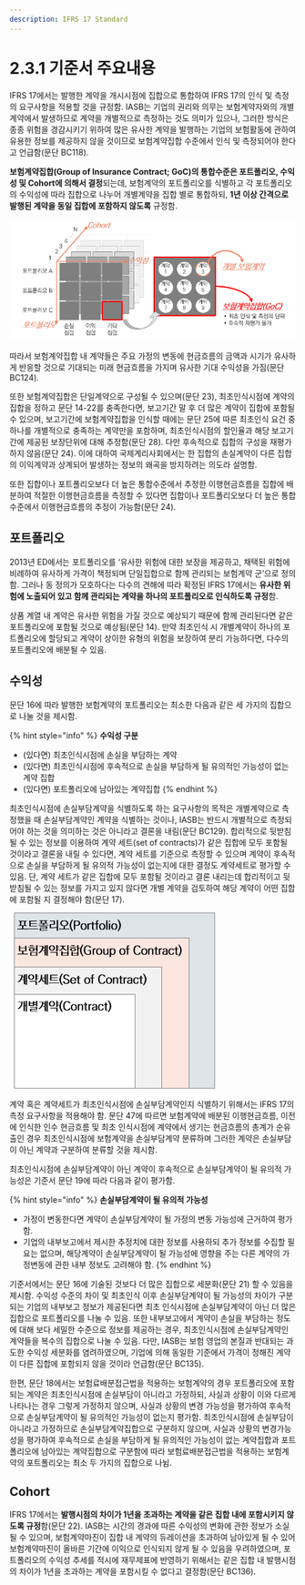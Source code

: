 ```yaml
---
description: IFRS 17 Standard
---
```


# 2.3.1 기준서 주요내용

IFRS 17에서는 발행한 계약을 개시시점에 집합으로 통합하여 IFRS 17의 인식 및 측정의 요구사항을 적용할 것을 규정함. IASB는 기업의 권리와 의무는 보험계약자와의 개별계약에서 발생하므로 계약을 개별적으로 측정하는 것도 의미가 있으나, 그러한 방식은 종종 위험을 경감시키기 위하여 많은 유사한 계약을 발행하는 기업의 보험활동에 관하여 유용한 정보를 제공하지 않을 것이므로 보험계약집합 수준에서 인식 및 측정되어야 한다고 언급함(문단 BC118). &#x20;

**보험계약집합(Group of Insurance Contract; GoC)의 통합수준은 포트폴리오, 수익성 및 Cohort에 의해서 결정**되는데, 보험계약의 포트폴리오를 식별하고 각 포트폴리오의 수익성에 따라 집합으로 나누어 개별계약을 집합 별로 통합하되, **1년 이상 간격으로 발행된 계약을 동일 집합에 포함하지 않도록** 규정함.&#x20;

![보험계약집합(GoC)](../../.gitbook/assets/그림2-3.png)

따라서 보험계약집합 내 계약들은 주요 가정의 변동에 현금흐름의 금액과 시기가 유사하게 반응할 것으로 기대되는 미래 현금흐름을 가지며 유사한 기대 수익성을 가짐(문단 BC124).

또한 보험계약집합은 단일계약으로 구성될 수 있으며(문단 23), 최초인식시점에 계약의 집합을 정하고 문단 14-22를 충족한다면, 보고기간 말 후 더 많은 계약이 집합에 포함될 수 있으며, 보고기간에 보험계약집합을 인식할 때에는 문단 25에 따른 최초인식 요건 중 하나를 개별적으로 충족하는 계약만을 포함하며, 최초인식시점의 할인율과 해당 보고기간에 제공된 보장단위에 대해 추정함(문단 28). 다만 후속적으로 집합의 구성을 재평가하지 않음(문단 24). 이에 대하여 국제계리사회에서는 한 집합의 손실계약이 다른 집합의 이익계약과 상계되어 발생하는 정보의 왜곡을 방지하려는 의도라 설명함.&#x20;

또한 집합이나 포트폴리오보다 더 높은 통합수준에서 추정한 이행현금흐름을 집합에 배분하여 적절한 이행현금흐름을 측정할 수 있다면 집합이나 포트폴리오보다 더 높은 통합수준에서 이행현금흐름의 추정이 가능함(문단 24).&#x20;

## 포트폴리오

2013년 ED에서는 포트폴리오를 ‘유사한 위험에 대한 보장을 제공하고, 채택된 위험에 비례하여 유사하게 가격이 책정되며 단일집합으로 함께 관리되는 보험계약 군’으로 정의함. 그러나 동 정의가 모호하다는 다수의 견해에 따라 확정된 IFRS 17에서는 **유사한 위험에 노출되어 있고 함께 관리되는 계약을 하나의 포트폴리오로 인식하도록 규정**함.&#x20;

상품 계열 내 계약은 유사한 위험을 가질 것으로 예상되기 때문에 함께 관리된다면 같은 포트폴리오에 포함될 것으로 예상됨(문단 14). 만약 최초인식 시 개별계약이 하나의 포트폴리오에 할당되고 계약이 상이한 유형의 위험을 보장하여 분리 가능하다면, 다수의 포트폴리오에 배분될 수 있음.  &#x20;

## 수익성

문단 16에 따라 발행한 보험계약의 포트폴리오는 최소한 다음과 같은 세 가지의 집합으로 나눌 것을 제시함.&#x20;

{% hint style="info" %}
**수익성 구분**

* (있다면) 최초인식시점에 손실을 부담하는 계약
* (있다면) 최초인식시점에 후속적으로 손실을 부담하게 될 유의적인 가능성이 없는 계약 집합&#x20;
* (있다면) 포트폴리오에 남아있는 계약집합
{% endhint %}

최초인식시점에 손실부담계약을 식별하도록 하는 요구사항의 목적은 개별계약으로 측정했을 때 손실부담계약인 계약을 식별하는 것이나, IASB는 반드시 개별적으로 측정되어야 하는 것을 의미하는 것은 아니라고 결론을 내림(문단 BC129). 합리적으로 뒷받침 될 수 있는 정보를 이용하여 계약 세트(set of contracts)가 같은 집합에 모두 포함될 것이라고 결론을 내릴 수 있다면, 계약 세트를 기준으로 측정할 수 있으며 계약이 후속적으로 손실을 부담하게 될 유의적 가능성이 없는지에 대한 결정도 계약세트로 평가할 수 있음. 단, 계약 세트가 같은 집합에 모두 포함될 것이라고 결론 내리는데 합리적이고 뒷받침될 수 있는 정보를 가지고 있지 않다면 개별 계약을 검토하여 해당 계약이 어떤 집합에 포함될 지 결정해야 함(문단 17).  &#x20;

![보험계약 통합수준](../../.gitbook/assets/그림2-4.png)

계약 혹은 계약세트가 최초인식시점에 손실부담계약인지 식별하기 위해서는 IFRS 17의 측정 요구사항을 적용해야 함. 문단 47에 따르면 보험계약에 배분된 이행현금흐름, 이전에 인식한 인수 현금흐름 및 최초 인식시점에 계약에서 생기는 현금흐름의 총계가 순유출인 경우 최초인식시점에 보험계약을 손실부담계약 분류하며 그러한 계약은 손실부담이 아닌 계약과 구분하여 분류할 것을 제시함.  &#x20;

최초인식시점에 손실부담계약이 아닌 계약이 후속적으로 손실부담계약이 될 유의적 가능성은 기준서 문단 19에 따라 다음과 같이 평가함.

{% hint style="info" %}
**손실부담계약이 될 유의적 가능성**

* 가정이 변동한다면 계약이 손실부담계약이 될 가정의 변동 가능성에 근거하여 평가함.&#x20;
* 기업의 내부보고에서 제시한 추정치에 대한 정보를 사용하되 추가 정보를 수집할 필요는 없으며, 해당계약이 손실부담계약이 될 가능성에 영향을 주는 다른 계약의 가정변동에 관한 내부 정보도 고려해야 함.
{% endhint %}


기준서에서는 문단 16에 기술된 것보다 더 많은 집합으로 세분화(문단 21) 할 수 있음을 제시함. 수익성 수준의 차이 및 최초인식 이후 손실부담계약이 될 가능성의 차이가 구분되는 기업의 내부보고 정보가 제공된다면 최초 인식시점에 손실부담계약이 아닌 더 많은 집합으로 포트폴리오를 나눌 수 있음. 또한 내부보고에서 계약이 손실을 부담하는 정도에 대해 보다 세밀한 수준으로 정보를 제공하는 경우, 최초인식시점에 손실부담계약인 계약들을 복수의 집합으로 나눌 수 있음. 다만, IASB는 보험 영업의 본질과 반대되는 과도한 수익성 세분화를 염려하였으며, 기업에 의해 동일한 기준에서 가격이 정해진 계약이 다른 집합에 포함되지 않을 것이라 언급함(문단 BC135).&#x20;

한편, 문단 18에서는 보험료배분접근법을 적용하는 보험계약의 경우 포트폴리오에 포함되는 계약은 최초인식시점에 손실부담이 아니라고 가정하되, 사실과 상황이 이와 다르게 나타나는 경우 그렇게 가정하지 않으며, 사실과 상황의 변경 가능성을 평가하여 후속적으로 손실부담계약이 될 유의적인 가능성이 없는지 평가함. 최초인식시점에 손실부담이 아니라고 가정하므로 손실부담계약집합으로 구분하지 않으며, 사실과 상황의 변경가능성을 평가하여 후속적으로 손실을 부담하게 될 유의적인 가능성이 없는 계약집합과 포트폴리오에 남아있는 계약집합으로 구분함에 따라 보험료배분접근법을 적용하는 보험계약의 포트폴리오는 최소 두 가지의 집합으로 나뉨.   &#x20;

## Cohort

IFRS 17에서는 **발행시점의 차이가 1년을 초과하는 계약을 같은 집합 내에 포함시키지 않도록 규정**함(문단 22). IASB는 시간의 경과에 따른 수익성의 변화에 관한 정보가 소실될 수 있으며, 보험계약마진이 집합 내 계약의 듀레이션을 초과하여 남아있게 될 수 있어 보험계약마진이 올바른 기간에 이익으로 인식되지 않게 될 수 있음을 우려하였으며, 포트폴리오의 수익성 추세를 적시에 재무제표에 반영하기 위해서는 같은 집합 내 발행시점의 차이가 1년을 초과하는 계약을 포함시킬 수 없다고 결정함(문단 BC136).
